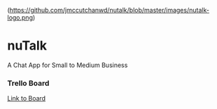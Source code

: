 (https://github.com/jmccutchanwd/nutalk/blob/master/images/nutalk-logo.png)


# nuTalk
A Chat App for Small to Medium Business

### Trello Board
[Link to Board](https://trello.com/b/LfpPUyjw/nutalk)
